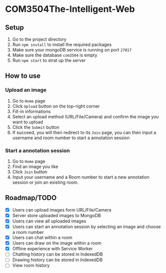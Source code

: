 # COM3504The-Intelligent-Web

## Setup

1. Go to the project directory
2. Run `npm install` to install the required packages
3. Make sure your mongoDB service is running on port `27017`
4. Make sure the database `com3504` is empty
5. Run `npm start` to strat up the server

## How to use

### Upload an image

1. Go to `Home` page
2. Click `Upload` button on the top-right corner
3. Fill-in informations
4. Select an upload method (URL/File/Camera) and confirm the image you want to upload
5. Click the `Submit` button
6. If succeed, you will then redirect to its `Join` page, you can then input a username and room number to start a annotation session

### Start a annotation session

1. Go to `Home` page
2. Find an image you like
3. Click `Join` button
4. Input your username and a Room number to start a new annotation session or join an existing room.

## Roadmap/TODO

 - [x] Users can upload images form URL/File/Camera
 - [x] Server store uploaded images to MongoDB
 - [x] Users can view all uploaded images
 - [x] Users can start an annotation session by selecting an image and choose a room number
 - [x] Users can chat within a room
 - [x] Users can draw on the image within a room
 - [x] Offline experience with Service Worker
 - [ ] Chatting history can be stored in IndexedDB
 - [ ] Drawing history can be stored in IndexedDB
 - [ ] View room history
